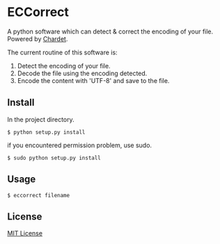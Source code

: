 # ECCorrect
A python software which can detect &amp; correct the encoding of your file. Powered  by [Chardet](https://github.com/chardet/chardet).

The current routine of this software is:

1. Detect the encoding of your file.
2. Decode the file using the encoding detected.
3. Encode the content with 'UTF-8' and save to the file.


## Install



In the project directory.

	$ python setup.py install
	
if you encountered permission problem, use sudo.

	$ sudo python setup.py install

## Usage

	$ eccorrect filename
	
## License
[MIT License](https://github.com/LathamZ/ECCorrect/blob/master/LICENSE)


